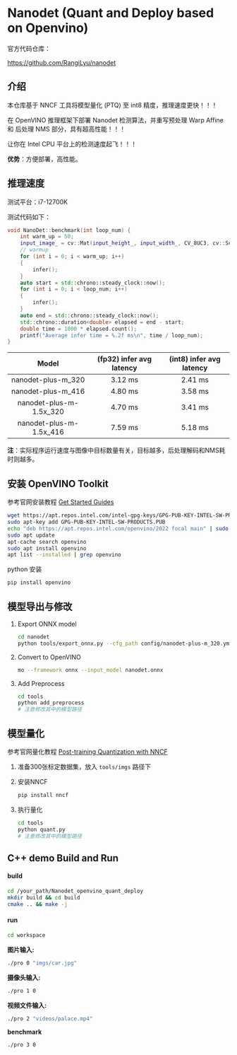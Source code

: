 # Nanodet (Quant and Deploy based on Openvino)

官方代码仓库：

https://github.com/RangiLyu/nanodet



## 介绍

本仓库基于 NNCF 工具将模型量化 (PTQ) 至 int8 精度，推理速度更快！！！

在 OpenVINO 推理框架下部署 Nanodet 检测算法，并重写预处理 Warp Affine 和 后处理 NMS 部分，具有超高性能！！！

让你在 Intel CPU 平台上的检测速度起飞！！！



**优势**：方便部署，高性能。



## 推理速度

测试平台：i7-12700K

测试代码如下：

```c++
void NanoDet::benchmark(int loop_num) {
    int warm_up = 50;
    input_image_ = cv::Mat(input_height_, input_width_, CV_8UC3, cv::Scalar(1, 1, 1));
    // warmup
    for (int i = 0; i < warm_up; i++)
    {
        infer();
    }
    auto start = std::chrono::steady_clock::now();
    for (int i = 0; i < loop_num; i++)
    {
        infer();
    }
    auto end = std::chrono::steady_clock::now();
    std::chrono::duration<double> elapsed = end - start;
    double time = 1000 * elapsed.count();
    printf("Average infer time = %.2f ms\n", time / loop_num);
}
```

|          Model          | (fp32) infer avg latency | (int8) infer avg latency |
| :---------------------: | :----------------------: | :----------------------: |
|   nanodet-plus-m_320    |         3.12 ms          |         2.41 ms          |
|   nanodet-plus-m_416    |         4.80 ms          |         3.58 ms          |
| nanodet-plus-m-1.5x_320 |         4.70 ms          |         3.41 ms          |
| nanodet-plus-m-1.5x_416 |         7.59 ms          |         5.18 ms          |

**注**：实际程序运行速度与图像中目标数量有关，目标越多，后处理解码和NMS耗时则越多。



## 安装 OpenVINO Toolkit

参考官网安装教程 [Get Started Guides](https://docs.openvino.ai/latest/openvino_docs_install_guides_installing_openvino_apt.html)

```bash
wget https://apt.repos.intel.com/intel-gpg-keys/GPG-PUB-KEY-INTEL-SW-PRODUCTS.PUB
sudo apt-key add GPG-PUB-KEY-INTEL-SW-PRODUCTS.PUB
echo "deb https://apt.repos.intel.com/openvino/2022 focal main" | sudo tee /etc/apt/sources.list.d/intel-openvino-2022.list
sudo apt update
apt-cache search openvino
sudo apt install openvino
apt list --installed | grep openvino
```

python 安装

```bash
pip install openvino
```



## 模型导出与修改

1. Export ONNX model

   ```bash
   cd nanodet
   python tools/export_onnx.py --cfg_path config/nanodet-plus-m_320.yml --model_path weights/nanodet-plus-m_320.pth
   ```

2. Convert to OpenVINO

   ```bash
   mo --framework onnx --input_model nanodet.onnx
   ```

3. Add Preprocess

   ```bash
   cd tools
   python add_preprocess
   # 注意修改其中的模型路径
   ```



## 模型量化

参考官网量化教程 [Post-training Quantization with NNCF](https://docs.openvino.ai/latest/nncf_ptq_introduction.html)

1. 准备300张标定数据集，放入 `tools/imgs` 路径下

2. 安装NNCF

   ```bash
   pip install nncf
   ```

3. 执行量化

   ```bash
   cd tools
   python quant.py
   # 注意修改其中的模型路径
   ```



## C++ demo Build and Run

#### build

```bash
cd /your_path/Nanodet_openvino_quant_deploy
mkdir build && cd build
cmake .. && make -j
```

#### run

```bash
cd workspace
```

**图片输入:**

```bash
./pro 0 "imgs/car.jpg"
```

**摄像头输入:**

```bash
./pro 1 0
```

**视频文件输入:** 

```bash
./pro 2 "videos/palace.mp4"
```

**benchmark** 

```bash
./pro 3 0
```




